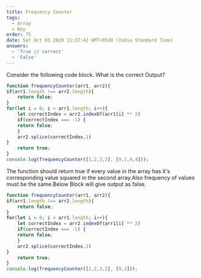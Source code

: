 ```yaml
---
title: Frequency Counter
tags:
  - Array
  - Key
order: 75
date: Sat Oct 03 2020 11:37:42 GMT+0530 (India Standard Time)
answers: 
  - 'True // correct'
  - 'False'
---
```


Consider the following code block. What is the correct Output?
```javascript
function frequencyCounter(arr1, arr2){
if(arr1.length !== arr2.length){
    return false;
}
for(let i = 0; i < arr1.length; i++){
    let correctIndex = arr2.indexOf(arr1[i] ** 2)
    if(correctIndex === -1) {
    return false;
    }
    arr2.splice(correctIndex,1)
}
    return true;
}
console.log(frequencyCounter([1,2,3,2], [9,1,4,4]));  
```
<!-- explanation -->
The function should return true if every value in the array has it's corresponding value squared in the second array.Also frequency of values must be the same.Below Block will give output as false.

```javascript
function frequencyCounter(arr1, arr2){
if(arr1.length !== arr2.length){
    return false;
}
for(let i = 0; i < arr1.length; i++){
    let correctIndex = arr2.indexOf(arr1[i] ** 2)
    if(correctIndex === -1) {
    return false;
    }
    arr2.splice(correctIndex,1)
}
    return true;
}
console.log(frequencyCounter([1,2,3,2], [9,1]));   
```